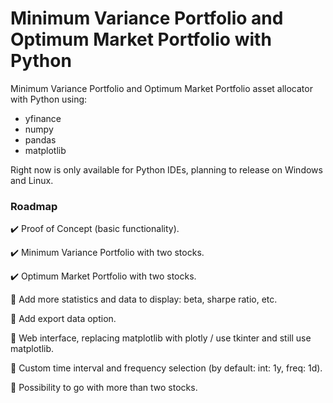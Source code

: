 # Minimum Variance Portfolio and Optimum Market Portfolio with Python

Minimum Variance Portfolio and Optimum Market Portfolio asset allocator with Python using:
* yfinance
* numpy
* pandas
* matplotlib

Right now is only available for Python IDEs, planning to release on Windows and Linux.

### Roadmap

:heavy_check_mark: Proof of Concept (basic functionality).

:heavy_check_mark: Minimum Variance Portfolio with two stocks.

:heavy_check_mark: Optimum Market Portfolio with two stocks.

:construction: Add more statistics and data to display: beta, sharpe ratio, etc.

:construction: Add export data option.

:construction: Web interface, replacing matplotlib with plotly / use tkinter and still use matplotlib.

:construction: Custom time interval and frequency selection (by default: int: 1y, freq: 1d).

:construction: Possibility to go with more than two stocks.